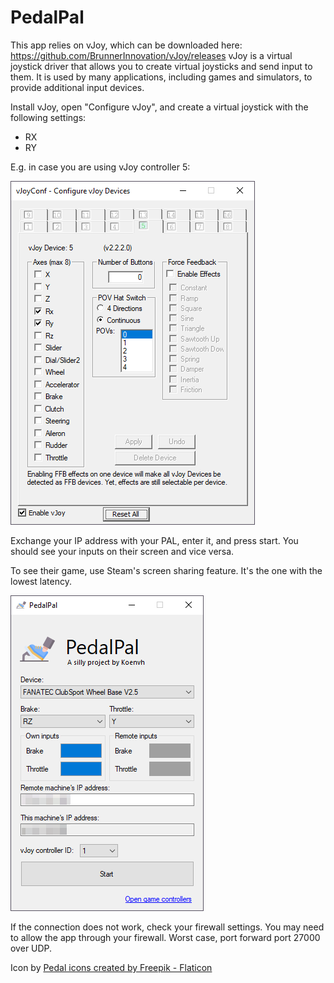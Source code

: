 PedalPal
========

This app relies on vJoy, which can be downloaded here: https://github.com/BrunnerInnovation/vJoy/releases
vJoy is a virtual joystick driver that allows you to create virtual joysticks and send input to them. It is used by many applications, including games and simulators, to provide additional input devices.

Install vJoy, open "Configure vJoy", and create a virtual joystick with the following settings:
- RX
- RY

E.g. in case you are using vJoy controller 5:

![vJoy configuration](vjoy-config.png)

Exchange your IP address with your PAL, enter it, and press start. You should see your inputs on their screen and vice versa.

To see their game, use Steam's screen sharing feature. It's the one with the lowest latency.

![Screenshot](screenshot.png)

If the connection does not work, check your firewall settings. You may need to allow the app through your firewall. Worst case, port forward port 27000 over UDP.


Icon by <a href="https://www.flaticon.com/free-icons/pedal" title="pedal icons">Pedal icons created by Freepik - Flaticon</a>